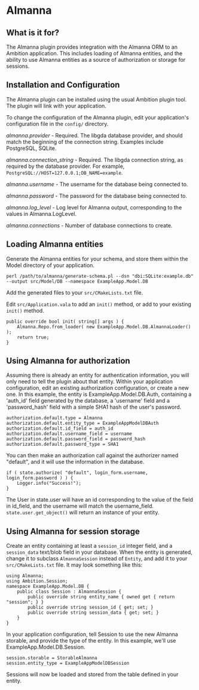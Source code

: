 # Almanna

## What is it for?

The Almanna plugin provides integration with the Almanna ORM to an Ambition application. This includes loading of Almanna entities, and the ability to use Almanna entities as a source of authorization or storage for sessions.

## Installation and Configuration

The Almanna plugin can be installed using the usual Ambition plugin tool. The plugin will link with your application.

To change the configuration of the Almanna plugin, edit your application's configuration file in the `config/` directory.

_almanna.provider_ - Required. The libgda database provider, and should match the beginning of the connection string. Examples include PostgreSQL, SQLite.

_almanna.connection\_string_ - Required. The libgda connection string, as required by the database provider. For example, `PostgreSQL://HOST=127.0.0.1;DB_NAME=example`.

_almanna.username_ - The username for the database being connected to.

_almanna.password_ - The password for the database being connected to.

_almanna.log\_level_ - Log level for Almanna output, corresponding to the values in Almanna.LogLevel.

_almanna.connections_ - Number of database connections to create.

## Loading Almanna entities

Generate the Almanna entities for your schema, and store them within the Model directory of your application.

    perl /path/to/almanna/generate-schema.pl --dsn "dbi:SQLite:example.db" --output src/Model/DB --namespace ExampleApp.Model.DB

Add the generated files to your `src/CMakeLists.txt` file.

Edit `src/Application.vala` to add an `init()` method, or add to your existing `init()` method.

    public override bool init( string[] args ) {
        Almanna.Repo.from_loader( new ExampleApp.Model.DB.AlmannaLoader() );
        return true;
    }

## Using Almanna for authorization

Assuming there is already an entity for authentication information, you will only need to tell the plugin about that entity. Within your application configuration, edit an existing authorization configuration, or create a new one. In this example, the entity is ExampleApp.Model.DB.Auth, containing a 'auth_id' field generated by the database, a 'username' field and a 'password_hash' field with a simple SHA1 hash of the user's password.

    authorization.default.type = Almanna
    authorization.default.entity_type = ExampleAppModelDBAuth
    authorization.default.id_field = auth_id
    authorization.default.username_field = username
    authorization.default.password_field = password_hash
    authorization.default.password_type = SHA1

You can then make an authorization call against the authorizer named "default", and it will use the information in the database.

    if ( state.authorize( "default", login_form.username, login_form.password ) ) {
        Logger.info("Success!");
    }

The User in state.user will have an id corresponding to the value of the field in id\_field, and the username will match the username\_field. `state.user.get_object()` will return an instance of your entity.

## Using Almanna for session storage

Create an entity containing at least a `session_id` integer field, and a `session_data` text/blob field in your database. When the entity is generated, change it to subclass `AlmannaSession` instead of `Entity`, and add it to your `src/CMakeLists.txt` file. It may look something like this:

    using Almanna;
    using Ambition.Session;
    namespace ExampleApp.Model.DB {
        public class Session : AlmannaSession {
            public override string entity_name { owned get { return "session"; } }
            public override string session_id { get; set; }
            public override string session_data { get; set; }
        }
    }

In your application configuration, tell Session to use the new Almanna storable, and provide the type of the entity. In this example, we'll use ExampleApp.Model.DB.Session.

    session.storable = StorableAlmanna
    session.entity_type = ExampleAppModelDBSession

Sessions will now be loaded and stored from the table defined in your entity.
